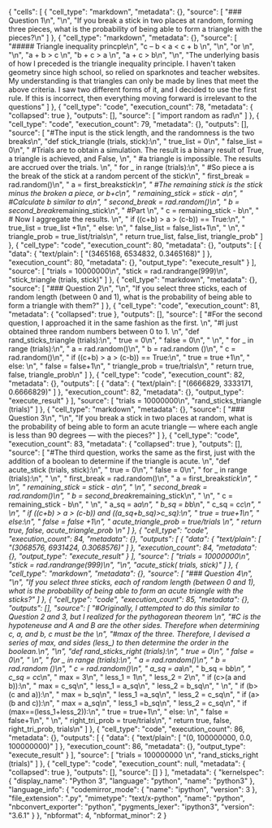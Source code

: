 {
 "cells": [
  {
   "cell_type": "markdown",
   "metadata": {},
   "source": [
    "### Question 1\n",
    "\n",
    "If you break a stick in two places at random, forming three pieces, what is the probability of being able to form a triangle with the pieces?\n"
   ]
  },
  {
   "cell_type": "markdown",
   "metadata": {},
   "source": [
    "##### Triangle inequality princple\n",
    "c – b < a < c + b \n",
    "\n",
    "or \n",
    "\n",
    "a + b > c  \n",
    "b + c > a  \n",
    "a + c > b\n",
    "\n",
    "The underlying basis of how I preceded is the triangle inequality principle. I haven't taken geometry since high school, so relied on sparknotes and teacher websites. My understanding is that triangles can only be made by lines that meet the above criteria. I saw two different forms of it, and I decided to use the first rule. If this is incorrect, then everything moving forward is irrelevant to the questions"
   ]
  },
  {
   "cell_type": "code",
   "execution_count": 78,
   "metadata": {
    "collapsed": true
   },
   "outputs": [],
   "source": [
    "import random as rad\n"
   ]
  },
  {
   "cell_type": "code",
   "execution_count": 79,
   "metadata": {},
   "outputs": [],
   "source": [
    "#The input is the stick length, and the randomness is the two breaks\n",
    "def stick_triangle (trials, stick):\n",
    "    true_list = 0\n",
    "    false_list = 0\n",
    "    #Trials are to obtain a simulation. The result is a binary result of True, a triangle is achieved, and False, \n",
    "    #a triangle is impossible. The results are accrued over the trials. \n",
    "    for _ in range (trials):\n",
    "        #So piece a is the break of the stick at a random percent of the stick\n",
    "        first_break = rad.random()\n",
    "        a = first_break*stick\n",
    "        #The remaining stick is the stick minus the broken a piece, or b+c\n",
    "        remaining_stick = stick - a\n",
    "        #Calculate b similar to a\n",
    "        second_break  = rad.random()\n",
    "        b = second_break*remaining_stick\n",
    "        #Part \n",
    "        c = remaining_stick - b\n",
    "        # Now I aggregate the results. \n",
    "        if ((c+b) > a > (c-b)) == True:\n",
    "            true_list = true_list +1\n",
    "        else: \n",
    "            false_list = false_list+1\n",
    "            \n",
    "    triangle_prob = true_list/trials\n",
    "    return true_list, false_list, triangle_prob"
   ]
  },
  {
   "cell_type": "code",
   "execution_count": 80,
   "metadata": {},
   "outputs": [
    {
     "data": {
      "text/plain": [
       "(3465168, 6534832, 0.3465168)"
      ]
     },
     "execution_count": 80,
     "metadata": {},
     "output_type": "execute_result"
    }
   ],
   "source": [
    "trials = 10000000\n",
    "stick = rad.randrange(999)\n",
    "stick_triangle (trials, stick)"
   ]
  },
  {
   "cell_type": "markdown",
   "metadata": {},
   "source": [
    "### Question 2\n",
    "\n",
    "If you select three sticks, each of random length (between 0 and 1), what is the probability of being able to form a triangle with them?"
   ]
  },
  {
   "cell_type": "code",
   "execution_count": 81,
   "metadata": {
    "collapsed": true
   },
   "outputs": [],
   "source": [
    "#For the second question, I approached it in the same fashion as the first. \n",
    "#I just obtained three random numbers between 0 to 1. \n",
    "def rand_sticks_triangle (trials):\n",
    "    true = 0\n",
    "    false = 0\n",
    "    \n",
    "    for _ in range (trials):\n",
    "        a = rad.random()\n",
    "        b = rad.random ()\n",
    "        c = rad.random()\n",
    "        if ((c+b) > a > (c-b)) == True:\n",
    "            true = true +1\n",
    "        else: \n",
    "            false = false+1\n",
    "    triangle_prob = true/trials\n",
    "    return true, false, triangle_prob\n"
   ]
  },
  {
   "cell_type": "code",
   "execution_count": 82,
   "metadata": {},
   "outputs": [
    {
     "data": {
      "text/plain": [
       "(6666829, 3333171, 0.6666829)"
      ]
     },
     "execution_count": 82,
     "metadata": {},
     "output_type": "execute_result"
    }
   ],
   "source": [
    "trials = 10000000\n",
    "rand_sticks_triangle (trials)"
   ]
  },
  {
   "cell_type": "markdown",
   "metadata": {},
   "source": [
    "### Question 3\n",
    "\n",
    "If you break a stick in two places at random, what is the probability of being able to form an acute triangle — where each angle is less than 90 degrees — with the pieces?"
   ]
  },
  {
   "cell_type": "code",
   "execution_count": 83,
   "metadata": {
    "collapsed": true
   },
   "outputs": [],
   "source": [
    "#The third question, works the same as the first, just with the addition of a boolean to determine if the triangle is acute. \n",
    "def acute_stick (trials, stick):\n",
    "    true = 0\n",
    "    false = 0\n",
    "    for _ in range (trials):\n",
    "        \n",
    "        first_break = rad.random()\n",
    "        a = first_break*stick\n",
    "        \n",
    "        remaining_stick = stick - a\n",
    "        \n",
    "        second_break  = rad.random()\n",
    "        b = second_break*remaining_stick\n",
    "        \n",
    "        c = remaining_stick - b\n",
    "        \n",
    "        a_sq = a*a\n",
    "        b_sq = b*b\n",
    "        c_sq = c*c\n",
    "        \n",
    "        if ((c+b) > a > (c-b)) and ((a_sq+b_sq)>c_sq):\n",
    "            true = true+1\n",
    "        else:\n",
    "            false = false +1\n",
    "    acute_triangle_prob = true/trials \n",
    "    return true, false, acute_triangle_prob \n"
   ]
  },
  {
   "cell_type": "code",
   "execution_count": 84,
   "metadata": {},
   "outputs": [
    {
     "data": {
      "text/plain": [
       "(3068576, 6931424, 0.3068576)"
      ]
     },
     "execution_count": 84,
     "metadata": {},
     "output_type": "execute_result"
    }
   ],
   "source": [
    "trials = 10000000\n",
    "stick = rad.randrange(999)\n",
    "\n",
    "acute_stick( trials, stick)"
   ]
  },
  {
   "cell_type": "markdown",
   "metadata": {},
   "source": [
    "### Question 4\n",
    "\n",
    "If you select three sticks, each of random length (between 0 and 1), what is the probability of being able to form an acute triangle with the sticks?"
   ]
  },
  {
   "cell_type": "code",
   "execution_count": 85,
   "metadata": {},
   "outputs": [],
   "source": [
    "#Originally, I attempted to do this similar to Question 2 and 3, but I realized for the pythagorean theorem \n",
    "#C is the hypoteneuse and A and B are the other sides. Therefore when determining c, a, and b, c must be the \n",
    "#max of the three. Therefore, I devised a series of max, and sides (less_) to then determine the order in the boolean.\n",
    "\n",
    "def rand_sticks_right (trials):\n",
    "    true = 0\n",
    "    false = 0\n",
    "    \n",
    "    for _ in range (trials):\n",
    "        a = rad.random()\n",
    "        b = rad.random ()\n",
    "        c = rad.random()\n",
    "        a_sq = a*a\n",
    "        b_sq = b*b\n",
    "        c_sq = c*c\n",
    "        max = 3\n",
    "        less_1 = 1\n",
    "        less_2 = 2\n",
    "        if (c>(a and b)):\n",
    "            max = c_sq\n",
    "            less_1 = a_sq\n",
    "            less_2 = b_sq\n",
    "        \n",
    "        if (b>(c and a)):\n",
    "            max = b_sq\n",
    "            less_1 =a_sq\n",
    "            less_2 = c_sq\n",
    "        if (a>(b and c)):\n",
    "            max = a_sq\n",
    "            less_1 =b_sq\n",
    "            less_2 = c_sq\n",
    "        if (max==(less_1+less_2)):\n",
    "            true = true+1\n",
    "        else: \n",
    "            false = false+1\n",
    "    \n",
    "    right_tri_prob = true/trials\n",
    "    return true, false, right_tri_prob, trials\n"
   ]
  },
  {
   "cell_type": "code",
   "execution_count": 86,
   "metadata": {},
   "outputs": [
    {
     "data": {
      "text/plain": [
       "(0, 100000000, 0.0, 100000000)"
      ]
     },
     "execution_count": 86,
     "metadata": {},
     "output_type": "execute_result"
    }
   ],
   "source": [
    "trials = 100000000 \n",
    "rand_sticks_right (trials)"
   ]
  },
  {
   "cell_type": "code",
   "execution_count": null,
   "metadata": {
    "collapsed": true
   },
   "outputs": [],
   "source": []
  }
 ],
 "metadata": {
  "kernelspec": {
   "display_name": "Python 3",
   "language": "python",
   "name": "python3"
  },
  "language_info": {
   "codemirror_mode": {
    "name": "ipython",
    "version": 3
   },
   "file_extension": ".py",
   "mimetype": "text/x-python",
   "name": "python",
   "nbconvert_exporter": "python",
   "pygments_lexer": "ipython3",
   "version": "3.6.1"
  }
 },
 "nbformat": 4,
 "nbformat_minor": 2
}
